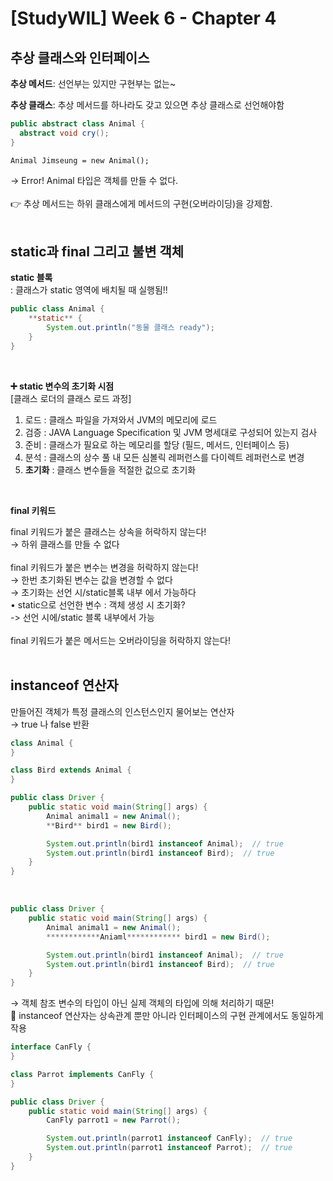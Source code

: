 # [StudyWIL] Week 6 - Chapter 4

## 추상 클래스와 인터페이스

**추상 메서드**: 선언부는 있지만 구현부는 없는~

**추상 클래스**: 추상 메서드를 하나라도 갖고 있으면 추상 클래스로 선언해야함

```java
public abstract class Animal {
  abstract void cry();
}
```

`Animal Jimseung = new Animal();`

→ Error! Animal 타입은 객체를 만들 수 없다.  
<br>
👉 추상 메서드는 하위 클래스에게 메서드의 구현(오버라이딩)을 강제함.  
<br>

## static과 final 그리고 불변 객체

**static 블록**  
: 클래스가 static 영역에 배치될 때 실행됨!!

```java
public class Animal {
	**static** {
		System.out.println("동물 클래스 ready");
	}
}
```

<br>

**➕ static 변수의 초기화 시점**  
[클래스 로더의 클래스 로드 과정]

1. 로드 : 클래스 파일을 가져와서 JVM의 메모리에 로드
2. 검증 : JAVA Language Specification 및 JVM 명세대로 구성되어 있는지 검사
3. 준비 : 클래스가 필요로 하는 메모리를 할당 (필드, 메서드, 인터페이스 등)
4. 분석 : 클래스의 상수 풀 내 모든 심볼릭 레퍼런스를 다이렉트 레퍼런스로 변경
5. **초기화** : 클래스 변수들을 적절한 겂으로 초기화

<br>

**final 키워드**

final 키워드가 붙은 클래스는 상속을 허락하지 않는다!  
→ 하위 클래스를 만들 수 없다  
<br>
final 키워드가 붙은 변수는 변경을 허락하지 않는다!  
→ 한번 초기화된 변수는 값을 변경할 수 없다  
→ 초기화는 선언 시/static블록 내부 에서 가능하다  
• static으로 선언한 변수 : 객체 생성 시 초기화?  
-> 선언 시에/static 블록 내부에서 가능  
<br>
final 키워드가 붙은 메서드는 오버라이딩을 허락하지 않는다!  
<br>

## instanceof 연산자

만들어진 객체가 특정 클래스의 인스턴스인지 물어보는 연산자  
→ true 나 false 반환

```java
class Animal {
}

class Bird extends Animal {
}

public class Driver {
	public static void main(String[] args) {
		Animal animal1 = new Animal();
		**Bird** bird1 = new Bird();

		System.out.println(bird1 instanceof Animal);  // true
		System.out.println(bird1 instanceof Bird);  // true
	}
}
```

<br>

```java
public class Driver {
	public static void main(String[] args) {
		Animal animal1 = new Animal();
		************Aniaml************ bird1 = new Bird();

		System.out.println(bird1 instanceof Animal);  // true
		System.out.println(bird1 instanceof Bird);  // true
	}
}
```

→ 객체 참조 변수의 타입이 아닌 실제 객체의 타입에 의해 처리하기 때문!
<br>
🧐 instanceof 연산자는 상속관계 뿐만 아니라 인터페이스의 구현 관계에서도 동일하게 작용

```java
interface CanFly {
}

class Parrot implements CanFly {
}

public class Driver {
	public static void main(String[] args) {
		CanFly parrot1 = new Parrot();

		System.out.println(parrot1 instanceof CanFly);  // true
		System.out.println(parrot1 instanceof Parrot);  // true
	}
}
```

<br>
